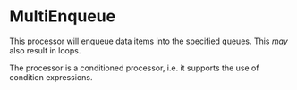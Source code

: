 MultiEnqueue
=======

This processor will enqueue data items into the specified
queues. This *may* also result in loops.

The processor is a conditioned processor, i.e. it supports
the use of condition expressions.
